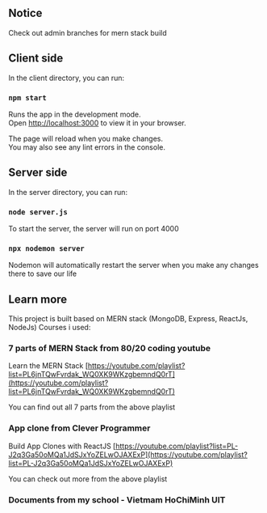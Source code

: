 ## Notice

Check out admin branches for mern stack build

## Client side

In the client directory, you can run:

### `npm start`

Runs the app in the development mode.\
Open [http://localhost:3000](http://localhost:3000) to view it in your browser.

The page will reload when you make changes.\
You may also see any lint errors in the console.

## Server side

In the server directory, you can run:

### `node server.js`

To start the server, the server will run on port 4000

### `npx nodemon server`

Nodemon will automatically restart the server when you make any changes there to save our life

## Learn more

This project is built based on MERN stack (MongoDB, Express, ReactJs, NodeJs)
Courses i used:

### 7 parts of MERN Stack from 80/20 coding youtube
Learn the MERN Stack [https://youtube.com/playlist?list=PL6jnTQwFvrdak_WQ0XK9WKzgbemndQ0rT](https://youtube.com/playlist?list=PL6jnTQwFvrdak_WQ0XK9WKzgbemndQ0rT)

You can find out all 7 parts from the above playlist

### App clone from Clever Programmer

Build App Clones with ReactJS [https://youtube.com/playlist?list=PL-J2q3Ga50oMQa1JdSJxYoZELwOJAXExP](https://youtube.com/playlist?list=PL-J2q3Ga50oMQa1JdSJxYoZELwOJAXExP)

You can check out more from the above playlist

### Documents from my school - Vietmam HoChiMinh UIT



